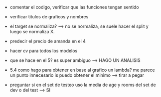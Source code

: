 - comentar el codigo, verificar que las funciones tengan sentido

- verificar titulos de graficos y nombres

- el target se normaliza? --> no se normaliza, se suele hacer el split y luego se normaliza X. 

- predecir el precio de amanda en el 4


- hacer cv para todos los modelos

- que se hace en el 5? es super ambiguo --> HAGO UN ANALISIS  

- 5.4 como hago para obtener en base al grafico un lambda? me parece un punto innecesario is puedo obtener el minimo --> tirar a pegar

- preguntar si en el set de testeo uso la media de age y rooms del set de dev o del test --> SI 

